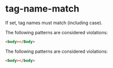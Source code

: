 # tag-name-match

If set, tag names must match (including case).

The following patterns are considered violations:

```html
<body></Body>
```

The following patterns are considered violations:

```html
<body></body>
```
